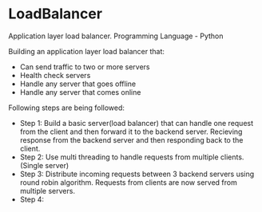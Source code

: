# LoadBalancer
Application layer load balancer.
Programming Language - Python

Building an application layer load balancer that:
- Can send traffic to two or more servers
- Health check servers
- Handle any server that goes offline
- Handle any server that comes online

Following steps are being followed:
- Step 1: Build a basic server(load balancer) that can handle one request from the client and then forward it to the backend server. Recieving response from the backend server and then responding back to the client.
- Step 2: Use multi threading to handle requests from multiple clients.(Single server)
- Step 3: Distribute incoming requests between 3 backend servers using round robin algorithm. Requests from clients are now served from multiple servers.
- Step 4: 
